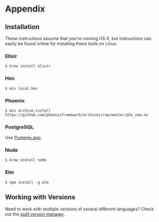 # Appendix

## Installation

These instructions assume that you're running OS X, but instructions can easily
be found online for installing these tools on Linux.

### Elixir

```shell
$ brew install elixir
```

### Hex

```shell
$ mix local.hex
```

### Phoenix

```shell
$ mix archive.install https://github.com/phoenixframework/archives/raw/master/phx_new.ez
```

### PostgreSQL

Use [Postgres.app](https://postgresapp.com/).

### Node

```shell
$ brew install node
```

### Elm

```shell
$ npm install -g elm
```

## Working with Versions

Need to work with multiple versions of several different languages? Check out
the [asdf version manager](https://github.com/asdf-vm/asdf).
